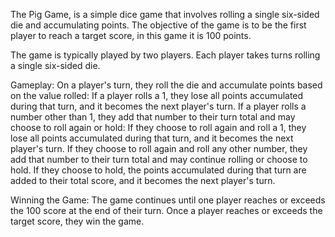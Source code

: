 The Pig Game, is a simple dice game that involves rolling a single six-sided die and accumulating points. The objective of the game is to be the first player to reach a target score, in this game it is 100 points.

The game is typically played by two players.
Each player takes turns rolling a single six-sided die.

Gameplay:
On a player's turn, they roll the die and accumulate points based on the value rolled:
If a player rolls a 1, they lose all points accumulated during that turn, and it becomes the next player's turn.
If a player rolls a number other than 1, they add that number to their turn total and may choose to roll again or hold:
If they choose to roll again and roll a 1, they lose all points accumulated during that turn, and it becomes the next player's turn.
If they choose to roll again and roll any other number, they add that number to their turn total and may continue rolling or choose to hold.
If they choose to hold, the points accumulated during that turn are added to their total score, and it becomes the next player's turn.

Winning the Game:
The game continues until one player reaches or exceeds the 100 score at the end of their turn.
Once a player reaches or exceeds the target score, they win the game.
